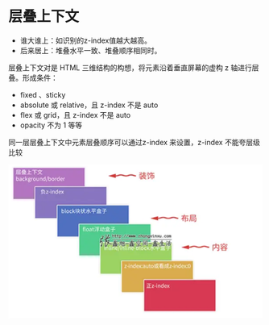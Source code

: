 # 层叠上下文

- 谁大谁上：如识别的z-index值越大越高。
- 后来居上：堆叠水平一致、堆叠顺序相同时。

层叠上下文对是 HTML 三维结构的构想，将元素沿着垂直屏幕的虚构 z 轴进行层叠。形成条件：

- fixed 、sticky
- absolute 或 relative，且 z-index 不是 auto
- flex 或 grid，且 z-index 不是 auto
- opacity 不为 1 等等

同一层层叠上下文中元素层叠顺序可以通过z-index 来设置，z-index 不能夸层级比较

![](../../public/层叠上下文-20240717004025932.jpg)